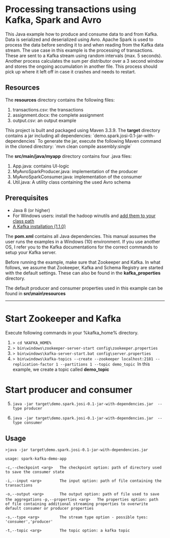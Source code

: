 # Processing transactions using Kafka, Spark and Avro

This Java example how to produce and consume data to and from Kafka. Data is serialized and deserialized using Avro. Apache Spark is used to process the data before sending it to and when reading from the Kafka data stream.
The use case in this example is the processing of transactions. These are sent to a Kafka stream using random intervals (max. 5 seconds). Another process calculates the sum per distributor over a 3 second window and stores the ongoing accumulation in another file.
This process should pick up where it left off in case it crashes and needs to restart.

## Resources

The **resources** directory contains the following files:

1. transactions.csv: the transactions
2. assignment.docx: the complete assignment
3. output.csv: an output example

This project is built and packaged using Maven 3.3.9.
The **target** directory contains a jar including all dependencies: ´demo.spark.josi-0.1-jar-with-dependencies´
To generate the jar, execute the following Maven command in the cloned directory: 
´mvn clean compile assembly:single´

The **src/main/java/myapp** directory contains four .java files:

1. App.java: contains UI-logic
2. MyAvroSparkProducer.java: implementation of the producer
3. MyAvroSparkConsumer.java: implementation of the consumer
4. Util.java: A utility class containing the used Avro schema

## Prerequisites
- Java 8 (or higher)
- For Windows users: install the hadoop winutils and [add them to your class path](https://stackoverflow.com/questions/18630019/running-apache-hadoop-2-1-0-on-windows)
- [A Kafka installation (1.1.0) ](https://kafka.apache.org/quickstart)

The **pom.xml** contains all Java dependencies. This manual assumes the user runs the examples in a Windows (10) environment. If you use another OS, I refer you to the Kafka documentations for the correct commands to setup your Kafka server.

Before running the example, make sure that Zookeeper and Kafka. In what follows, we assume that Zookeeper, Kafka and Schema Registry are started with the default settings. 
These can also be found in the **kafka_properties** directory.

The default producer and consumer properties used in this example can be found in **src\main\resources** 

---

# Start Zookeeper and Kafka
Execute following commands in your %kafka_home% directory.

1. `> cd %KAFKA_HOME%`
2. `> bin\windows\zookeeper-server-start config\zookeeper.properties`
3. `> bin\windows\kafka-server-start.bat config\server.properties`
4. `> bin\windows\kafka-topics --create --zookeeper localhost:2181 --replication-factor 1 --partitions 1 --topic demo_topic
`In this example, we create a topic called **demo_topic**


# Start producer and consumer

5. `java -jar target\demo.spark.josi-0.1-jar-with-dependencies.jar  --type producer`

6. `java -jar target\demo.spark.josi-0.1-jar-with-dependencies.jar  --type consumer`


## Usage
`>java -jar target\demo.spark.josi-0.1-jar-with-dependencies.jar`

`usage: spark-kafka-demo-app`

 `-c,--checkpoint <arg>   The checkpoint option: path of directory used to
                         save the consumer state`
                         
 `-i,--input <arg>        The input option: path of file containing the
                         transactions`
                         
 `-o,--output <arg>       The output option: path of file used to save the
                         aggregations`
 `-p,--properties <arg>   The properties option: path of file containing
                         additional streaming properties to overwrite
                         default consumer or producer properties`
                         
 `-s,--type <arg>         The stream type option - possible tyes:
                         'consumer','producer'`
                         
 `-t,--topic <arg>        The topic option: a kafka topic`
